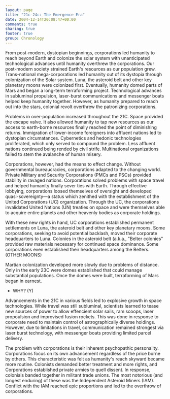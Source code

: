 ```yaml
---
layout: page
title: "21c-24c: The Emergence Era"
date: 2004-12-14T20:08:47+00:00
comments: true
sharing: true
footer: true
group: Chronology
---
```


From post-modern, dystopian beginnings, corporations led humanity to reach beyond Earth and colonize the solar system with unanticipated technological advances until humanity overthrew the corporations. Our post-modern society strained Earth's resources as our population grew. Trans-national mega-corporations led humanity out of its dystopia through colonization of the Solar system. Luna, the asteroid belt and other key planetary moons were colonized first. Eventually, humanity domed parts of Mars and began a long-term terraforming project. Technological advances in subluminal propulsion, laser-burst communications and messenger boats helped keep humanity together. However, as humanity prepared to reach out into the stars, colonial revolt overthrew the patronizing corporations. 

Problems in over-population increased throughout the 21C. Space provided
the escape valve. It also allowed humanity to tap new resources as our
access to earth-borne resources finally reached the point of diminishing
returns. Immigration of lower-income foreigners into affluent nations
led to dystopian circumatances. Cybernetics and hedonic technologies
proliferated, which only served to compound the problem. Less affluent
nations continued being rended by civil strife. Multinational
organizations failed to stem the avalanche of human misery.

Corporations, however, had the means to effect change. Without
governmental bureaucracies, corporations adapted to the changing world.
Private Military and Security Corporations (PMCs and PSCs) provided
stability in ravaged nations. Corporations solved problems with space
travel and helped humanity finally sever ties with Earth. Through
effective lobbying, corporations loosed themselves of oversight and
developed quasi-sovereignty&mdash;a status which zenithed with the
establishment of the United Corporations (UC) organization. Through the UC,
the corporations invalidated United Nations (UN) treaties on space and
were themselves able to acquire entire planets and other heavenly bodies
as corporate holdings.

With these new rights in hand, UC corporations established permanent
settlements on Luna, the asteroid belt and other key planetary moons.
Some corporations, seeking to avoid potential backlash, moved their
corporate headquarters to Luna. Colonies in the asteroid belt (a.k.a.,
"Belter colonies" provided raw materials necessary for continued space
dominance. Some corporations even established their headquarters among
the Belters. (OTHER MOONS)

Martian colonization developed more slowly due to problems of distance.
Only in the early 23C were domes established that could manage
substantial populations. Once the domes were built, terraforming of Mars
began in earnest. 
* <span class=''>WHY? (Y)</span>

Advancements in the 21C in various fields led to explosive growth in
space technologies. While travel was still subluminal, scientists
learned to tease new sources of power to allow effencient solar sails,
ram scoops, laser propoulsion and improvised fusion rockets. This was
done in response to corporate need to maintain control of
astrographically diverse holdings. However, due to limitations in
travel, communication remained strongest via laser burst technology,
with messenger boats providing limited parcel delivery.

The problem with corporations is their inherent psychopathic
personality. Corporations focus on its own advancement regardless of the
price borne by others. This characteristic was felt as humanity's reach
skyward became more routine. Colonists demanded better treatment and
more rights, and Corporations established private armies to quell
dissent. In response, colonials banded together in militant trade
unions. The most notorious (and longest enduring) of these was the
Independent Asteroid Miners (IAM). Conflict with the IAM reached epic
proportions and led to the overthrow of corporations.



 




